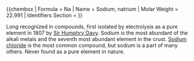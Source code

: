 {{chembox
| Formula = Na
| Name = Sodium, natrium
| Molar Weight = 22.991
| Identifiers Section =
}}

Long recognized in compounds, first isolated by electrolysis as a pure element in 1807 by 
[Sir Humphry Davy](people/Sir_Humphry_Davy). Sodium is the most abundant of the alkali metals 
and the seventh most abundant element in the crust. [Sodium chloride](chemistry/sodium_chloride) 
is the most common compound, but sodium is a part of many others.  Never found as a pure element 
in nature.

